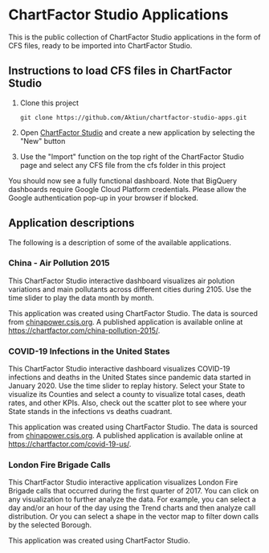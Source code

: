# ChartFactor Studio Applications

This is the public collection of ChartFactor Studio applications in the form of CFS files, ready to be imported into ChartFactor Studio.

## Instructions to load CFS files in ChartFactor Studio

1. Clone this project

    `git clone https://github.com/Aktiun/chartfactor-studio-apps.git`

2. Open [ChartFactor Studio](https://chartfactor.com/studio/) and create a new application by selecting the "New" button

3. Use the "Import" function on the top right of the ChartFactor Studio page and select any CFS file from the cfs folder in this project

You should now see a fully functional dashboard.  Note that BigQuery dashboards require Google Cloud Platform credentials.  Please allow the Google authentication pop-up in your browser if blocked.

## Application descriptions

The following is a description of some of the available applications.

### China - Air Pollution 2015

This ChartFactor Studio interactive dashboard visualizes air polution variations and main pollutants across different cities during 2105. Use the time slider to play the data month by month. 

This application was created using ChartFactor Studio. The data is sourced from [chinapower.csis.org](https://chinapower.csis.org/data/daily-air-pollution-statistics/). A published application is available online at https://chartfactor.com/china-pollution-2015/.

### COVID-19 Infections in the United States

This ChartFactor Studio interactive dashboard visualizes COVID-19 infections and deaths in the United States since pandemic data started in January 2020. Use the time slider to replay history. Select your State to visualize its Counties and select a county to visualize total cases, death rates, and other KPIs. Also, check out the scatter plot to see where your State stands in the infections vs deaths cuadrant.  

This application was created using ChartFactor Studio. The data is sourced from [chinapower.csis.org](https://chinapower.csis.org/data/daily-air-pollution-statistics/). A published application is available online at https://chartfactor.com/covid-19-us/. 

### London Fire Brigade Calls

This ChartFactor Studio interactive application visualizes London Fire Brigade calls that occurred during the first quarter of 2017. You can click on any visualization to further analyze the data. For example, you can select a day and/or an hour of the day using the Trend charts and then analyze call distribution. Or you can select a shape in the vector map to filter down calls by the selected Borough.

This application was created using ChartFactor Studio.
